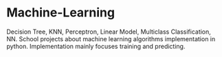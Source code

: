 # Machine-Learning
Decision Tree, KNN, Perceptron, Linear Model, Multiclass Classification, NN.
School projects about machine learning algorithms implementation in python. Implementation mainly focuses training and predicting. 
